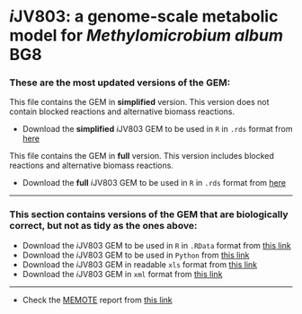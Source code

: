 # *i*JV803: a genome-scale metabolic model for *Methylomicrobium album* BG8
 
### These are the most updated versions of the GEM:

This file contains the GEM in **simplified** version. This version does not contain blocked reactions and alternative biomass reactions.
 - Download the **simplified** *i*JV803 GEM to be used in `R` in `.rds` format from [here](https://github.com/juanvillada/iJV803/raw/main/iJV803_M_album_BG8_GEM_simple.rds)

This file contains the GEM in **full** version. This version includes blocked reactions and alternative biomass reactions.
 - Download the **full** *i*JV803 GEM to be used in `R` in `.rds` format from [here](https://github.com/juanvillada/iJV803/raw/main/iJV803_M_album_BG8_GEM_full.rds)
 
----------

### This section contains versions of the GEM that are biologically correct, but not as tidy as the ones above:

- Download the *i*JV803 GEM to be used in `R` in `.RData` format from [this link](https://github.com/juanvillada/iJV803/raw/main/iJV803_M_album_BG8_GEM.RData)
- Download the *i*JV803 GEM to be used in `Python` from [this link](https://github.com/juanvillada/iJV803/raw/main/iJV803_M_album_BG8_GEM.json)
- Download the *i*JV803 GEM in readable `xls` format from [this link](https://github.com/juanvillada/iJV803/raw/main/iJV803_M_album_BG8_GEM.xls)
- Download the *i*JV803 GEM in `xml` format from [this link](https://github.com/juanvillada/iJV803/raw/main/iJV803_M_album_BG8_GEM.xml)

_________________

- Check the [MEMOTE](https://memote.io/) report from [this link](https://juanvillada.github.io/iJV803/docs/index.html)
